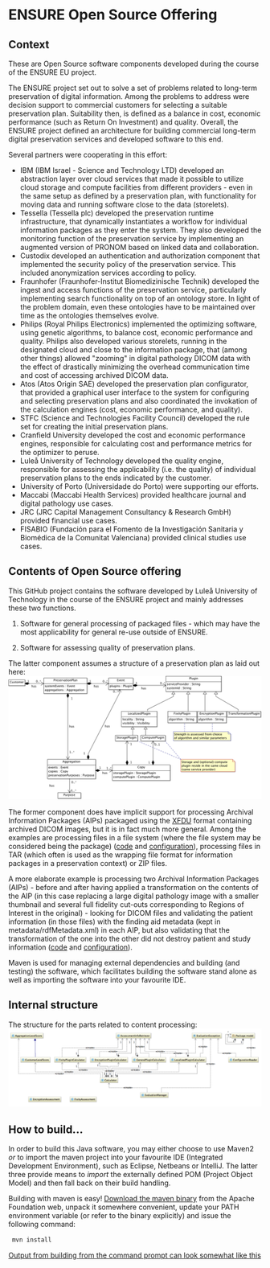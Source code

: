 ENSURE Open Source Offering
===========================

Context
-------
These are Open Source software components developed during the course of the ENSURE EU
project.

The ENSURE project set out to solve a set of problems related to long-term preservation of digital information. Among the problems to address were decision support to commercial customers for selecting a suitable preservation plan. Suitability then, is defined as a balance in cost, economic performance (such as Return On Investment) and quality. Overall, the ENSURE project defined an architecture for building commercial long-term digital preservation services and developed software to this end.

Several partners were cooperating in this effort: 
 - IBM (IBM Israel - Science and Technology LTD) developed an abstraction layer over cloud services that made it possible to utilize cloud storage and compute facilities from different providers - even in the same setup as defined by a preservation plan, with functionality for moving data and running software close to the data (storelets).
 - Tessella (Tessella plc) developed the preservation runtime infrastructure, that dynamically instantiates a workflow for individual information packages as they enter the system. They also developed the monitoring function of the preservation service by implementing an augmented version of PRONOM based on linked data and collaboration.
 - Custodix developed an authentication and authorization component that implemented the security policy of the preservation service. This included anonymization services according to policy.
 - Fraunhofer (Fraunhofer-Institut Biomedizinische Technik) developed the ingest and access functions of the preservation service, particularly implementing search functionality on top of an ontology store. In light of the problem domain, even these ontologies have to be maintained over time as the ontologies themselves evolve.
 - Philips (Royal Philips Electronics) implemented the optimizing software, using genetic algorithms, to balance cost, economic performance and quality. Philips also developed various storelets, running in the designated cloud and close to the information package, that (among other things) allowed "zooming" in digital pathology DICOM data with the effect of drastically minimizing the overhead communication time and cost of accessing archived DICOM data.
 - Atos (Atos Origin SAE) developed the preservation plan configurator, that provided a graphical user interface to the system for configuring and selecting preservation plans and also coordinated the invokation of the calculation engines (cost, economic performance, and quality).
 - STFC (Science and Technologies Facility Council) developed the rule set for creating the initial preservation plans.
 - Cranfield University developed the cost and economic performance engines, responsible for calculating cost and performance metrics for the optimizer to peruse.
 - Luleå University of Technology developed the quality engine, responsible for assessing the applicability (i.e. the quality) of individual preservation plans to the ends indicated by the customer.
 - University of Porto (Universidade do Porto) were supporting our efforts.
 - Maccabi (Maccabi Health Services) provided healthcare journal and digital pathology use cases.
 - JRC (JRC Capital Management Consultancy & Research GmbH) provided financial use cases.
 - FISABIO (Fundación para el Fomento de la Investigación Sanitaria y Biomédica de la Comunitat Valenciana) provided clinical studies use cases.
   
Contents of Open Source offering
--------------------------------
This GitHub project contains the software developed by Luleå University of Technology in the course of the ENSURE project and mainly addresses these two functions.

1. Software for general processing of packaged files - which may have the most applicability for general re-use outside of ENSURE.
   
2. Software for assessing quality of preservation plans.

The latter component assumes a structure of a preservation plan as laid out here:
![Image](doc/QualityEnginePlanModel.png?raw=true)

The former component does have implicit support for processing Archival Information Packages (AIPs) packaged using the [XFDU](http://www.dcc.ac.uk/resources/external/xml-formatted-data-unit-xfdu) format containing archived DICOM images, but it is in fact much more general. Among the examples are processing files in a file system (where the file system may be considered being the package) ([code](./packproc/packproc-fs/src/test/java/eu/ensure/packproc/ProcessingTest.java) and [configuration](./packproc/packproc-fs/src/test/resources/eu/ensure/packproc/filesystem-processing-configuration.xml)), processing files in TAR (which often is used as the wrapping file format for information packages in a preservation context) or ZIP files.

A more elaborate example is processing two Archival Information Packages (AIPs) - before and after having applied a transformation on the contents of the AIP (in this case replacing a large digital pathology image with a smaller thumbnail and several full fidelity cut-outs corresponding to Regions of Interest in the original) - looking for DICOM files and validating the patient information (in those files) with the finding aid metadata (kept in metadata/rdfMetadata.xml) in each AIP, but also validating that the transformation of the one into the other did not destroy patient and study information  ([code](./packvalid/src/test/java/eu/ensure/packvalid/ProcessingTest.java) and [configuration](./packvalid/src/test/resources/eu/ensure/packvalid/test-configuration.xml)).

Maven is used for managing external dependencies and building (and testing) the software, which facilitates building the software stand alone as well as importing the software into your favourite IDE.

Internal structure
------------------
The structure for the parts related to content processing:
![Image](doc/QualityEngineInternalStructure.png?raw=true)

How to build...
---------------
In order to build this Java software, you may either choose to use Maven2 *or* to import the maven project into your favourite IDE (Integrated Development Environment), such as Eclipse, Netbeans or IntelliJ. The latter three provide means to _import_ the externally defined POM (Project Object Model) and then fall back on their build handling.

Building with maven is easy! [Download the maven binary](http://maven.apache.org/download.cgi) from the Apache Foundation web, unpack it somewhere convenient, update your PATH environment variable (or refer to the binary explicitly) and issue the following command:
```sh
 mvn install
```
[Output from building from the command prompt can look somewhat like this](./doc/howto_build_from_os_prompt.txt) 


   
